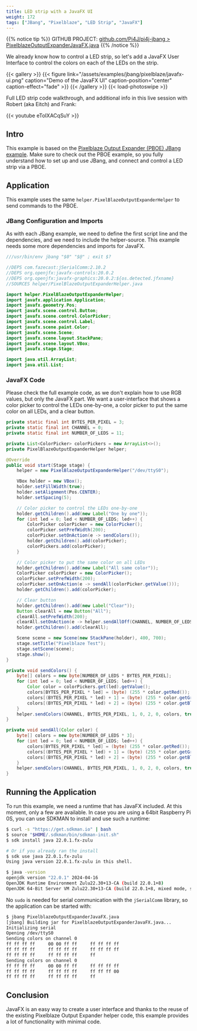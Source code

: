 ```yaml
---
title: LED strip with a JavaFX UI
weight: 172
tags: ["JBang", "Pixelblaze", "LED Strip", "JavaFX"]
---
```


{{% notice tip %}}
GITHUB PROJECT: [github.com/Pi4J/pi4j-jbang > PixelblazeOutputExpanderJavaFX.java](https://github.com/Pi4J/pi4j-jbang/blob/main/PixelblazeOutputExpanderJavaFX.java)
{{% /notice %}}

We already know how to control a LED strip, so let's add a JavaFX User Interface to control the colors on each of the LEDs on the strip.

{{< gallery >}}
{{< figure link="/assets/examples/jbang/pixelblaze/javafx-ui.png" caption="Demo of the JavaFX UI" caption-position="center" caption-effect="fade" >}}
{{< /gallery >}}
{{< load-photoswipe >}}

Full LED strip code walkthrough, and additional info in this live session with Robert (aka Eitch) and Frank:

{{< youtube eToIXACqSuY >}}

## Intro

This example is based on the [Pixelblaze Output Expander (PBOE) JBang example](/examples/jbang/pixelblaze_output_expander/). Make sure to check out the PBOE example, so you fully understand how to set up and use JBang, and connect and control a LED strip via a PBOE.

## Application

This example uses the same `helper.PixelBlazeOutputExpanderHelper` to send commands to the PBOE.

### JBang Configuration and Imports

As with each JBang example, we need to define the first script line and the dependencies, and we need to include the helper-source. This example needs some more dependencies and imports for JavaFX.

```java
///usr/bin/env jbang "$0" "$@" ; exit $?

//DEPS com.fazecast:jSerialComm:2.10.2
//DEPS org.openjfx:javafx-controls:20.0.2
//DEPS org.openjfx:javafx-graphics:20.0.2:${os.detected.jfxname}
//SOURCES helper/PixelBlazeOutputExpanderHelper.java

import helper.PixelBlazeOutputExpanderHelper;
import javafx.application.Application;
import javafx.geometry.Pos;
import javafx.scene.control.Button;
import javafx.scene.control.ColorPicker;
import javafx.scene.control.Label;
import javafx.scene.paint.Color;
import javafx.scene.Scene;
import javafx.scene.layout.StackPane;
import javafx.scene.layout.VBox;
import javafx.stage.Stage;

import java.util.ArrayList;
import java.util.List;
```

### JavaFX Code

Please check the full example code, as we don't explain how to use RGB values, but only the JavaFX part. We want a user-interface that shows a color picker to control the LEDs one-by-one, a color picker to put the same color on all LEDs, and a clear button.

```java
private static final int BYTES_PER_PIXEL = 3;
private static final int CHANNEL = 0;
private static final int NUMBER_OF_LEDS = 11;

private List<ColorPicker> colorPickers = new ArrayList<>();
private PixelBlazeOutputExpanderHelper helper;

@Override
public void start(Stage stage) {
    helper = new PixelBlazeOutputExpanderHelper("/dev/ttyS0");

    VBox holder = new VBox();
    holder.setFillWidth(true);
    holder.setAlignment(Pos.CENTER);
    holder.setSpacing(5);

    // Color picker to control the LEDs one-by-one
    holder.getChildren().add(new Label("One by one"));
    for (int led = 0; led < NUMBER_OF_LEDS; led++) {
        ColorPicker colorPicker = new ColorPicker();
        colorPicker.setPrefWidth(200);
        colorPicker.setOnAction(e -> sendColors());
        holder.getChildren().add(colorPicker);
        colorPickers.add(colorPicker);
    }

    // Color picker to put the same color on all LEDs
    holder.getChildren().add(new Label("All same color"));
    ColorPicker colorPicker = new ColorPicker();
    colorPicker.setPrefWidth(200);
    colorPicker.setOnAction(e -> sendAll(colorPicker.getValue()));
    holder.getChildren().add(colorPicker);

    // Clear button
    holder.getChildren().add(new Label("Clear"));
    Button clearAll = new Button("All");
    clearAll.setPrefWidth(200);
    clearAll.setOnAction(e -> helper.sendAllOff(CHANNEL, NUMBER_OF_LEDS));
    holder.getChildren().add(clearAll);

    Scene scene = new Scene(new StackPane(holder), 400, 700);
    stage.setTitle("Pixelblaze Test");
    stage.setScene(scene);
    stage.show();
}

private void sendColors() {
    byte[] colors = new byte[NUMBER_OF_LEDS * BYTES_PER_PIXEL];
    for (int led = 0; led < NUMBER_OF_LEDS; led++) {
        Color color = colorPickers.get(led).getValue();
        colors[BYTES_PER_PIXEL * led] = (byte) (255 * color.getRed());
        colors[(BYTES_PER_PIXEL * led) + 1] = (byte) (255 * color.getGreen());
        colors[(BYTES_PER_PIXEL * led) + 2] = (byte) (255 * color.getBlue());
    }
    helper.sendColors(CHANNEL, BYTES_PER_PIXEL, 1, 0, 2, 0, colors, true);
}

private void sendAll(Color color) {
    byte[] colors = new byte[NUMBER_OF_LEDS * 3];
    for (int led = 0; led < NUMBER_OF_LEDS; led++) {
        colors[BYTES_PER_PIXEL * led] = (byte) (255 * color.getRed());
        colors[(BYTES_PER_PIXEL * led) + 1] = (byte) (255 * color.getGreen());
        colors[(BYTES_PER_PIXEL * led) + 2] = (byte) (255 * color.getBlue());
    }
    helper.sendColors(CHANNEL, BYTES_PER_PIXEL, 1, 0, 2, 0, colors, true);
}
```

## Running the Application

To run this example, we need a runtime that has JavaFX included. At this moment, only a few are available. In case you are using a 64bit Raspberry Pi 0S, you can use SDKMAN to install and use such a runtime:

```bash
$ curl -s "https://get.sdkman.io" | bash
$ source "$HOME/.sdkman/bin/sdkman-init.sh"
$ sdk install java 22.0.1.fx-zulu

# Or if you already ran the install
$ sdk use java 22.0.1.fx-zulu
Using java version 22.0.1.fx-zulu in this shell.

$ java -version
openjdk version "22.0.1" 2024-04-16
OpenJDK Runtime Environment Zulu22.30+13-CA (build 22.0.1+8)
OpenJDK 64-Bit Server VM Zulu22.30+13-CA (build 22.0.1+8, mixed mode, sharing)
```

No `sudo` is needed for serial communication with the `jSerialComm` library, so the application can be started with:

```bash
$ jbang PixelblazeOutputExpanderJavaFX.java
[jbang] Building jar for PixelblazeOutputExpanderJavaFX.java...
Initializing serial
Opening /dev/ttyS0
Sending colors on channel 0
ff ff ff ff 	00 00 ff ff 	ff ff ff ff 
ff ff ff ff 	ff ff ff ff 	ff ff ff ff 
ff ff ff ff 	ff ff ff ff 	ff 
Sending colors on channel 0
ff ff ff ff 	00 00 ff ff 	ff ff ff ff 
ff ff ff ff 	ff ff ff ff 	ff ff ff 00 
ff ff ff ff 	ff ff ff ff 	ff 
```

## Conclusion

JavaFX is an easy way to create a user interface and thanks to the reuse of the existing Pixelblaze Output Expander helper code, this example provides a lot of functionality with minimal code.